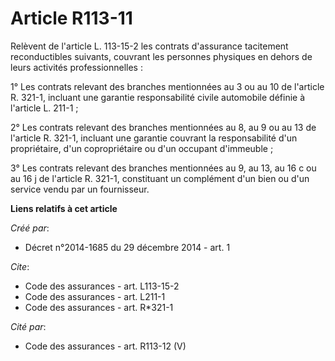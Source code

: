 # Article R113-11

Relèvent de l'article L. 113-15-2 les contrats d'assurance tacitement reconductibles suivants, couvrant les personnes
physiques en dehors de leurs activités professionnelles : 

1° Les contrats relevant des branches mentionnées au 3 ou au 10 de l'article R. 321-1, incluant une garantie responsabilité
civile automobile définie à l'article L. 211-1 ; 

2° Les contrats relevant des branches mentionnées au 8, au 9 ou au 13 de l'article R. 321-1, incluant une garantie couvrant
la responsabilité d'un propriétaire, d'un copropriétaire ou d'un occupant d'immeuble ; 

3° Les contrats relevant des branches mentionnées au 9, au 13, au 16 c ou au 16 j de l'article R. 321-1, constituant un
complément d'un bien ou d'un service vendu par un fournisseur.

**Liens relatifs à cet article**

_Créé par_:

  - Décret n°2014-1685 du 29 décembre 2014 - art. 1

_Cite_:

  - Code des assurances - art. L113-15-2
  - Code des assurances - art. L211-1
  - Code des assurances - art. R*321-1

_Cité par_:

  - Code des assurances - art. R113-12 (V)
